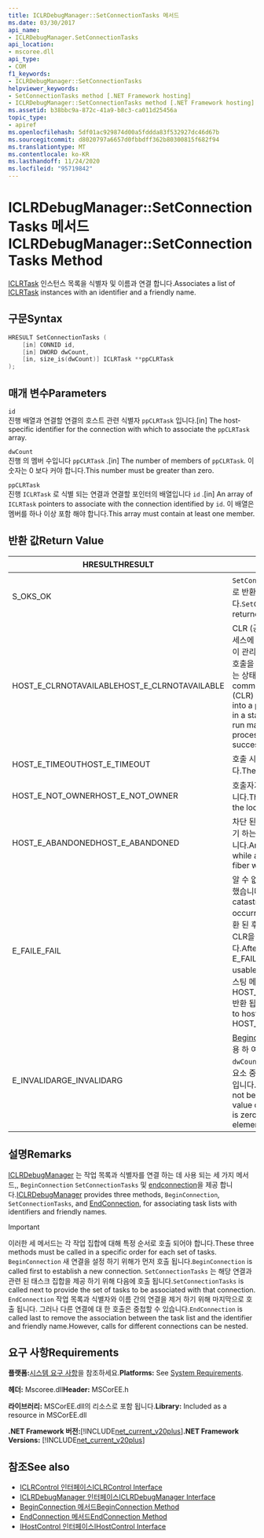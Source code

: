 ```yaml
---
title: ICLRDebugManager::SetConnectionTasks 메서드
ms.date: 03/30/2017
api_name:
- ICLRDebugManager.SetConnectionTasks
api_location:
- mscoree.dll
api_type:
- COM
f1_keywords:
- ICLRDebugManager::SetConnectionTasks
helpviewer_keywords:
- SetConnectionTasks method [.NET Framework hosting]
- ICLRDebugManager::SetConnectionTasks method [.NET Framework hosting]
ms.assetid: b38bbc9a-872c-41a9-b8c3-ca011d25456a
topic_type:
- apiref
ms.openlocfilehash: 5df01ac929874d00a5fddda83f532927dc46d67b
ms.sourcegitcommit: d8020797a6657d0fbbdff362b80300815f682f94
ms.translationtype: MT
ms.contentlocale: ko-KR
ms.lasthandoff: 11/24/2020
ms.locfileid: "95719842"
---
```

# <a name="iclrdebugmanagersetconnectiontasks-method"></a><span data-ttu-id="6446f-102">ICLRDebugManager::SetConnectionTasks 메서드</span><span class="sxs-lookup"><span data-stu-id="6446f-102">ICLRDebugManager::SetConnectionTasks Method</span></span>

<span data-ttu-id="6446f-103">[ICLRTask](iclrtask-interface.md) 인스턴스 목록을 식별자 및 이름과 연결 합니다.</span><span class="sxs-lookup"><span data-stu-id="6446f-103">Associates a list of [ICLRTask](iclrtask-interface.md) instances with an identifier and a friendly name.</span></span>  
  
## <a name="syntax"></a><span data-ttu-id="6446f-104">구문</span><span class="sxs-lookup"><span data-stu-id="6446f-104">Syntax</span></span>  
  
```cpp  
HRESULT SetConnectionTasks (  
    [in] CONNID id,  
    [in] DWORD dwCount,  
    [in, size_is(dwCount)] ICLRTask **ppCLRTask  
);  
```  
  
## <a name="parameters"></a><span data-ttu-id="6446f-105">매개 변수</span><span class="sxs-lookup"><span data-stu-id="6446f-105">Parameters</span></span>  

 `id`  
 <span data-ttu-id="6446f-106">진행 배열과 연결할 연결의 호스트 관련 식별자 `ppCLRTask` 입니다.</span><span class="sxs-lookup"><span data-stu-id="6446f-106">[in] The host-specific identifier for the connection with which to associate the `ppCLRTask` array.</span></span>  
  
 `dwCount`  
 <span data-ttu-id="6446f-107">진행 의 멤버 수입니다 `ppCLRTask` .</span><span class="sxs-lookup"><span data-stu-id="6446f-107">[in] The number of members of `ppCLRTask`.</span></span> <span data-ttu-id="6446f-108">이 숫자는 0 보다 커야 합니다.</span><span class="sxs-lookup"><span data-stu-id="6446f-108">This number must be greater than zero.</span></span>  
  
 `ppCLRTask`  
 <span data-ttu-id="6446f-109">진행 `ICLRTask` 로 식별 되는 연결과 연결할 포인터의 배열입니다 `id` .</span><span class="sxs-lookup"><span data-stu-id="6446f-109">[in] An array of `ICLRTask` pointers to associate with the connection identified by `id`.</span></span> <span data-ttu-id="6446f-110">이 배열은 멤버를 하나 이상 포함 해야 합니다.</span><span class="sxs-lookup"><span data-stu-id="6446f-110">This array must contain at least one member.</span></span>  
  
## <a name="return-value"></a><span data-ttu-id="6446f-111">반환 값</span><span class="sxs-lookup"><span data-stu-id="6446f-111">Return Value</span></span>  
  
|<span data-ttu-id="6446f-112">HRESULT</span><span class="sxs-lookup"><span data-stu-id="6446f-112">HRESULT</span></span>|<span data-ttu-id="6446f-113">설명</span><span class="sxs-lookup"><span data-stu-id="6446f-113">Description</span></span>|  
|-------------|-----------------|  
|<span data-ttu-id="6446f-114">S_OK</span><span class="sxs-lookup"><span data-stu-id="6446f-114">S_OK</span></span>|<span data-ttu-id="6446f-115">`SetConnectionTasks` 성공적으로 반환 되었습니다.</span><span class="sxs-lookup"><span data-stu-id="6446f-115">`SetConnectionTasks` returned successfully.</span></span>|  
|<span data-ttu-id="6446f-116">HOST_E_CLRNOTAVAILABLE</span><span class="sxs-lookup"><span data-stu-id="6446f-116">HOST_E_CLRNOTAVAILABLE</span></span>|<span data-ttu-id="6446f-117">CLR (공용 언어 런타임)이 프로세스에 로드 되지 않았거나 CLR이 관리 코드를 실행할 수 없거나 호출을 성공적으로 처리할 수 없는 상태에 있습니다.</span><span class="sxs-lookup"><span data-stu-id="6446f-117">The common language runtime (CLR) has not been loaded into a process, or the CLR is in a state in which it cannot run managed code or process the call successfully.</span></span>|  
|<span data-ttu-id="6446f-118">HOST_E_TIMEOUT</span><span class="sxs-lookup"><span data-stu-id="6446f-118">HOST_E_TIMEOUT</span></span>|<span data-ttu-id="6446f-119">호출 시간이 초과 되었습니다.</span><span class="sxs-lookup"><span data-stu-id="6446f-119">The call timed out.</span></span>|  
|<span data-ttu-id="6446f-120">HOST_E_NOT_OWNER</span><span class="sxs-lookup"><span data-stu-id="6446f-120">HOST_E_NOT_OWNER</span></span>|<span data-ttu-id="6446f-121">호출자가 잠금을 소유 하지 않습니다.</span><span class="sxs-lookup"><span data-stu-id="6446f-121">The caller does not own the lock.</span></span>|  
|<span data-ttu-id="6446f-122">HOST_E_ABANDONED</span><span class="sxs-lookup"><span data-stu-id="6446f-122">HOST_E_ABANDONED</span></span>|<span data-ttu-id="6446f-123">차단 된 스레드나 파이버에서 대기 하는 동안 이벤트를 취소 했습니다.</span><span class="sxs-lookup"><span data-stu-id="6446f-123">An event was canceled while a blocked thread or fiber was waiting on it.</span></span>|  
|<span data-ttu-id="6446f-124">E_FAIL</span><span class="sxs-lookup"><span data-stu-id="6446f-124">E_FAIL</span></span>|<span data-ttu-id="6446f-125">알 수 없는 치명적인 오류가 발생 했습니다.</span><span class="sxs-lookup"><span data-stu-id="6446f-125">An unknown catastrophic failure occurred.</span></span> <span data-ttu-id="6446f-126">메서드가 E_FAIL 반환 된 후에는 프로세스 내에서 CLR을 더 이상 사용할 수 없습니다.</span><span class="sxs-lookup"><span data-stu-id="6446f-126">After a method returns E_FAIL, the CLR is no longer usable within the process.</span></span> <span data-ttu-id="6446f-127">호스팅 메서드를 이후에 호출 하면 HOST_E_CLRNOTAVAILABLE 반환 됩니다.</span><span class="sxs-lookup"><span data-stu-id="6446f-127">Subsequent calls to hosting methods return HOST_E_CLRNOTAVAILABLE.</span></span>|  
|<span data-ttu-id="6446f-128">E_INVALIDARG</span><span class="sxs-lookup"><span data-stu-id="6446f-128">E_INVALIDARG</span></span>|<span data-ttu-id="6446f-129">[Beginconnection](iclrdebugmanager-beginconnection-method.md) 이이 값을 사용 하 여 호출 되지 않았거나 `id` `dwCount` 또는 `id` 가 0 이거나의 요소 중 하나가 `ppCLRTask` null입니다.</span><span class="sxs-lookup"><span data-stu-id="6446f-129">[BeginConnection](iclrdebugmanager-beginconnection-method.md) has not been called using this value of `id`, or `dwCount` or `id` is zero, or one of the elements of `ppCLRTask` is null.</span></span>|  
  
## <a name="remarks"></a><span data-ttu-id="6446f-130">설명</span><span class="sxs-lookup"><span data-stu-id="6446f-130">Remarks</span></span>  

 <span data-ttu-id="6446f-131">[ICLRDebugManager](iclrdebugmanager-interface.md) 는 작업 목록과 식별자를 연결 하는 데 사용 되는 세 가지 메서드,, `BeginConnection` `SetConnectionTasks` 및 [endconnection](iclrdebugmanager-endconnection-method.md)을 제공 합니다.</span><span class="sxs-lookup"><span data-stu-id="6446f-131">[ICLRDebugManager](iclrdebugmanager-interface.md) provides three methods, `BeginConnection`, `SetConnectionTasks`, and [EndConnection](iclrdebugmanager-endconnection-method.md), for associating task lists with identifiers and friendly names.</span></span>  
  
> [!IMPORTANT]
> <span data-ttu-id="6446f-132">이러한 세 메서드는 각 작업 집합에 대해 특정 순서로 호출 되어야 합니다.</span><span class="sxs-lookup"><span data-stu-id="6446f-132">These three methods must be called in a specific order for each set of tasks.</span></span> <span data-ttu-id="6446f-133">`BeginConnection` 새 연결을 설정 하기 위해가 먼저 호출 됩니다.</span><span class="sxs-lookup"><span data-stu-id="6446f-133">`BeginConnection` is called first to establish a new connection.</span></span> <span data-ttu-id="6446f-134">`SetConnectionTasks` 는 해당 연결과 관련 된 태스크 집합을 제공 하기 위해 다음에 호출 됩니다.</span><span class="sxs-lookup"><span data-stu-id="6446f-134">`SetConnectionTasks` is called next to provide the set of tasks to be associated with that connection.</span></span> <span data-ttu-id="6446f-135">`EndConnection` 작업 목록과 식별자와 이름 간의 연결을 제거 하기 위해 마지막으로 호출 됩니다. 그러나 다른 연결에 대 한 호출은 중첩할 수 있습니다.</span><span class="sxs-lookup"><span data-stu-id="6446f-135">`EndConnection` is called last to remove the association between the task list and the identifier and friendly name.However, calls for different connections can be nested.</span></span>  
  
## <a name="requirements"></a><span data-ttu-id="6446f-136">요구 사항</span><span class="sxs-lookup"><span data-stu-id="6446f-136">Requirements</span></span>  

 <span data-ttu-id="6446f-137">**플랫폼:**[시스템 요구 사항](../../get-started/system-requirements.md)을 참조하세요.</span><span class="sxs-lookup"><span data-stu-id="6446f-137">**Platforms:** See [System Requirements](../../get-started/system-requirements.md).</span></span>  
  
 <span data-ttu-id="6446f-138">**헤더:** Mscoree.dll</span><span class="sxs-lookup"><span data-stu-id="6446f-138">**Header:** MSCorEE.h</span></span>  
  
 <span data-ttu-id="6446f-139">**라이브러리:** MSCorEE.dll의 리소스로 포함 됩니다.</span><span class="sxs-lookup"><span data-stu-id="6446f-139">**Library:** Included as a resource in MSCorEE.dll</span></span>  
  
 <span data-ttu-id="6446f-140">**.NET Framework 버전:**[!INCLUDE[net_current_v20plus](../../../../includes/net-current-v20plus-md.md)]</span><span class="sxs-lookup"><span data-stu-id="6446f-140">**.NET Framework Versions:** [!INCLUDE[net_current_v20plus](../../../../includes/net-current-v20plus-md.md)]</span></span>  
  
## <a name="see-also"></a><span data-ttu-id="6446f-141">참조</span><span class="sxs-lookup"><span data-stu-id="6446f-141">See also</span></span>

- [<span data-ttu-id="6446f-142">ICLRControl 인터페이스</span><span class="sxs-lookup"><span data-stu-id="6446f-142">ICLRControl Interface</span></span>](iclrcontrol-interface.md)
- [<span data-ttu-id="6446f-143">ICLRDebugManager 인터페이스</span><span class="sxs-lookup"><span data-stu-id="6446f-143">ICLRDebugManager Interface</span></span>](iclrdebugmanager-interface.md)
- [<span data-ttu-id="6446f-144">BeginConnection 메서드</span><span class="sxs-lookup"><span data-stu-id="6446f-144">BeginConnection Method</span></span>](iclrdebugmanager-beginconnection-method.md)
- [<span data-ttu-id="6446f-145">EndConnection 메서드</span><span class="sxs-lookup"><span data-stu-id="6446f-145">EndConnection Method</span></span>](iclrdebugmanager-endconnection-method.md)
- [<span data-ttu-id="6446f-146">IHostControl 인터페이스</span><span class="sxs-lookup"><span data-stu-id="6446f-146">IHostControl Interface</span></span>](ihostcontrol-interface.md)
